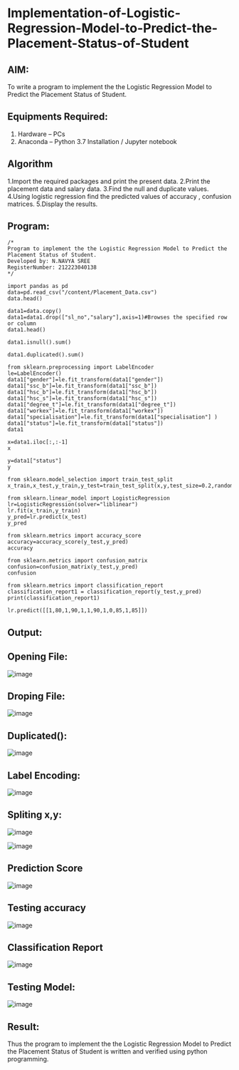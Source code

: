 # Implementation-of-Logistic-Regression-Model-to-Predict-the-Placement-Status-of-Student

## AIM:
To write a program to implement the the Logistic Regression Model to Predict the Placement Status of Student.

## Equipments Required:
1. Hardware – PCs
2. Anaconda – Python 3.7 Installation / Jupyter notebook

## Algorithm
1.Import the required packages and print the present data.
2.Print the placement data and salary data.
3.Find the null and duplicate values.
4.Using logistic regression find the predicted values of accuracy , confusion matrices.
5.Display the results.
## Program:
```
/*
Program to implement the the Logistic Regression Model to Predict the Placement Status of Student.
Developed by: N.NAVYA SREE
RegisterNumber: 212223040138 
*/
```
```
import pandas as pd
data=pd.read_csv("/content/Placement_Data.csv")
data.head()

data1=data.copy()
data1=data1.drop(["sl_no","salary"],axis=1)#Browses the specified row or column
data1.head()

data1.isnull().sum()

data1.duplicated().sum()

from sklearn.preprocessing import LabelEncoder
le=LabelEncoder()
data1["gender"]=le.fit_transform(data1["gender"])
data1["ssc_b"]=le.fit_transform(data1["ssc_b"])
data1["hsc_b"]=le.fit_transform(data1["hsc_b"])
data1["hsc_s"]=le.fit_transform(data1["hsc_s"])
data1["degree_t"]=le.fit_transform(data1["degree_t"])
data1["workex"]=le.fit_transform(data1["workex"])
data1["specialisation"]=le.fit_transform(data1["specialisation"] )     
data1["status"]=le.fit_transform(data1["status"])       
data1 

x=data1.iloc[:,:-1]
x

y=data1["status"]
y

from sklearn.model_selection import train_test_split
x_train,x_test,y_train,y_test=train_test_split(x,y,test_size=0.2,random_state=0)

from sklearn.linear_model import LogisticRegression
lr=LogisticRegression(solver="liblinear")
lr.fit(x_train,y_train)
y_pred=lr.predict(x_test)
y_pred

from sklearn.metrics import accuracy_score
accuracy=accuracy_score(y_test,y_pred)
accuracy

from sklearn.metrics import confusion_matrix
confusion=confusion_matrix(y_test,y_pred)
confusion

from sklearn.metrics import classification_report
classification_report1 = classification_report(y_test,y_pred)
print(classification_report1)

lr.predict([[1,80,1,90,1,1,90,1,0,85,1,85]])
```
## Output:
## Opening File:

![image](https://github.com/23004513/Implementation-of-Logistic-Regression-Model-to-Predict-the-Placement-Status-of-Student/assets/138973069/56a0c7c3-65ac-4153-9597-1780eff84f9e)

## Droping File:

![image](https://github.com/23004513/Implementation-of-Logistic-Regression-Model-to-Predict-the-Placement-Status-of-Student/assets/138973069/3a4bebe7-76de-4603-b306-748fd0abd048)

## Duplicated():

![image](https://github.com/23004513/Implementation-of-Logistic-Regression-Model-to-Predict-the-Placement-Status-of-Student/assets/138973069/ad02d60b-ea15-402c-bda2-700351b67483)

## Label Encoding:

![image](https://github.com/23004513/Implementation-of-Logistic-Regression-Model-to-Predict-the-Placement-Status-of-Student/assets/138973069/ff072a69-3f02-4558-975b-17452d4a1948)

## Spliting x,y:

![image](https://github.com/23004513/Implementation-of-Logistic-Regression-Model-to-Predict-the-Placement-Status-of-Student/assets/138973069/7d66b007-2f9f-4302-b12c-235fa42c1cf7)

![image](https://github.com/23004513/Implementation-of-Logistic-Regression-Model-to-Predict-the-Placement-Status-of-Student/assets/138973069/87b8d534-0a91-4a40-9894-7afd258174ec)

## Prediction Score

![image](https://github.com/23004513/Implementation-of-Logistic-Regression-Model-to-Predict-the-Placement-Status-of-Student/assets/138973069/4741b9eb-9815-4eb4-9195-2531313df3eb)

## Testing accuracy

![image](https://github.com/23004513/Implementation-of-Logistic-Regression-Model-to-Predict-the-Placement-Status-of-Student/assets/138973069/f5a5f78b-f3ed-4bc4-bfc3-b50db834fee0)

## Classification Report

![image](https://github.com/23004513/Implementation-of-Logistic-Regression-Model-to-Predict-the-Placement-Status-of-Student/assets/138973069/c5a73c16-f062-4226-aca2-dc3bf14f67c1)

## Testing Model:

![image](https://github.com/23004513/Implementation-of-Logistic-Regression-Model-to-Predict-the-Placement-Status-of-Student/assets/138973069/8a085f1c-3a52-4812-a4b8-d8ff199f2534)

## Result:
Thus the program to implement the the Logistic Regression Model to Predict the Placement Status of Student is written and verified using python programming.
